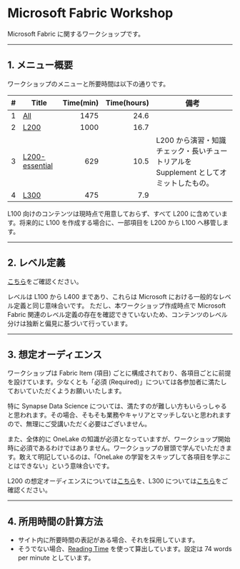 # Microsoft Fabric Workshop

Microsoft Fabric に関するワークショップです。

---

## 1. メニュー概要

ワークショップのメニューと所要時間は以下の通りです。

| # | Title | Time(min) | Time(hours) | 備考 |
| ---:| --- | ---:| ---:| --- |
| 1 | [All](./Menu/All.md) | 1475 | 24.6 |
| 2 | [L200](./Menu/L200.md) | 1000 | 16.7 | |
| 3 | [L200-essential](./Menu/L200-essential.md) | 629 | 10.5 | L200 から演習・知識チェック・長いチュートリアルを Supplement としてオミットしたもの。 |
| 4 | [L300](./Menu/L300.md) | 475 | 7.9 |

L100 向けのコンテンツは現時点で用意しておらず、すべて L200 に含めています。将来的に L100 を作成する場合に、一部項目を L200 から L100 へ移管します。

---

## 2. レベル定義

[こちら](./Design/LevelDefinitions.md)をご確認ください。

レベルは L100 から L400 まであり、これらは Microsoft における一般的なレベル定義と同じ意味合いです。
ただし、本ワークショップ作成時点で Microsoft Fabric 関連のレベル定義の存在を確認できていないため、コンテンツのレベル分けは独断と偏見に基づいて行っています。

---

## 3. 想定オーディエンス

ワークショップは Fabric Item (項目) ごとに構成されており、各項目ごとに前提を設けています。少なくとも「必須 (Required)」については各参加者に満たしておいていただくようお願いいたします。

特に Synapse Data Science については、満たすのが難しい方もいらっしゃると思われます。その場合、そもそも業務やキャリアとマッチしないと思われますので、無理にご受講いただく必要はございません。

また、全体的に OneLake の知識が必須となっていますが、ワークショップ開始時に必須であるわけではありません。ワークショップの冒頭で学んでいただきます。敢えて明記しているのは、「OneLake の学習をスキップして各項目を学ぶことはできない」という意味合いです。

L200 の想定オーディエンスについては[こちら](./Design/Audiences-L200.md)を、L300 については[こちら](./Design/Audiences-L300.md)をご確認ください。

---

## 4. 所用時間の計算方法

* サイト内に所要時間の表記がある場合、それを採用しています。
* そうでない場合、[Reading Time](https://chrome.google.com/webstore/detail/reading-time/nccohhimobidpghgpnejnbkpoichbbml) を使って算出しています。設定は 74 words per minute としています。
